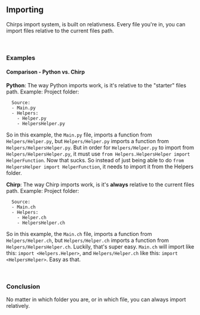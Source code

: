 ## Importing
Chirps import system, is built on relativness. Every file you're in, you can import files relative to the current files path.

<br>

### Examples
#### Comparison - Python vs. Chirp
**Python**:
The way Python imports work, is it's relative to the "starter" files path. Example:
Project folder:
```
  Source:
  - Main.py
  - Helpers:
    - Helper.py
    - HelpersHelper.py
```
So in this example, the `Main.py` file, imports a function from `Helpers/Helper.py`, but `Helpers/Helper.py` imports a function from `Helpers/HelpersHelper.py`. But in order for `Helpers/Helper.py` to import from `Helpers/HelpersHelper.py`, it must use `from Helpers.HelpersHelper import HelperFunction`. Now that sucks. So instead of just being able to do `from HelpersHelper import HelperFunction`, it needs to import it from the Helpers folder.

**Chirp**:
The way Chirp imports work, is it's **always** relative to the current files path. Example:
Project folder:
```
  Source:
  - Main.ch
  - Helpers:
    - Helper.ch
    - HelpersHelper.ch
```
So in this example, the `Main.ch` file, imports a function from `Helpers/Helper.ch`, but `Helpers/Helper.ch` imports a function from `Helpers/HelpersHelper.ch`. Luckily, that's super easy. `Main.ch` will import like this: `import <Helpers.Helper>`, and `Helpers/Helper.ch` like this: `import <HelpersHelper>`. Easy as that.

<br>

### Conclusion
No matter in which folder you are, or in which file, you can always import relatively.
